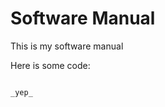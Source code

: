 # **Software Manual**

This is my software manual

Here is some code:
```cout << "hello world" << endl;

_yep_
